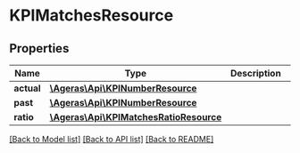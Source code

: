 # KPIMatchesResource

## Properties
Name | Type | Description | Notes
------------ | ------------- | ------------- | -------------
**actual** | [**\Ageras\Api\KPINumberResource**](KPINumberResource.md) |  | [optional] 
**past** | [**\Ageras\Api\KPINumberResource**](KPINumberResource.md) |  | [optional] 
**ratio** | [**\Ageras\Api\KPIMatchesRatioResource**](KPIMatchesRatioResource.md) |  | [optional] 

[[Back to Model list]](../README.md#documentation-for-models) [[Back to API list]](../README.md#documentation-for-api-endpoints) [[Back to README]](../README.md)


